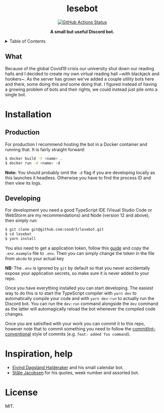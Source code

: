 <h1 align="center">lesebot</h1>

<p align="center">
   <a href="https://github.com/sondr3/lesebot/actions"><img alt="GitHub Actions Status" src="https://github.com/sondr3/lesebot/workflows/pipeline/badge.svg" /></a>
   <br />
</p>

<p align="center">
   <strong>A small but useful Discord bot.</strong>
</p>

<details>
<summary>Table of Contents</summary>
<br />

<!-- markdown-toc start - Don't edit this section. Run M-x markdown-toc-refresh-toc -->

**Table of Contents**

- [Installation](#installation)
  - [Production](#production)
  - [Developing](#developing)
- [Inspiration, help](#inspiration-help)
- [License](#license)

<!-- markdown-toc end -->

</details>

## What

Because of the global Covid19 crisis our university shut down our reading halls
and I decided to create my own virtual reading hall ~with blackjack and
hookers~. As the server has grown we've added a couple utility bots here and
there, some doing this and some doing that. I figured instead of having a
growing problem of bots and their rights, we could instead just pile onto a
single bot.

# Installation

## Production

For production I recommend hosting the bot in a Docker container and running
that. It is fairly straight forward:

```sh
$ docker build -t <name> .
$ docker run -d <name> -d
```

**Note:** You should probably omit the `-d` flag if you are developing locally
as this launches it headless. Otherwise you have to find the process ID and then
view its logs.

## Developing

For development you need a good TypeScript IDE (Visual Studio Code or WebStorm
are my recommendations) and Node (version 12 and above), then simply run:

```sh
$ git clone git@github.com:sondr3/lesebot.git
$ cd lesebot
$ yarn install
```

You also need to get a application token, follow this
[guide](https://discordjs.guide/preparations/setting-up-a-bot-application.html)
and copy the `.env.example` file to `.env`. Then you can simply change the token
in the file from `abcde` to your actual key

**NB:** The `.env` is ignored by `git` by default so that you never accidentally
expose your application secrets, so make sure it is never added to your repo.

Once you have everything installed you can start developing. The easiest way to
do this is to start the TypeScript compiler with `yarn dev` to automatically
compile your code and with `yarn dev:run` to actually run the Discord bot. You
can run the `dev:run` command alongside the `dev` command as the latter will
automagically reload the bot whenever the compiled code changes.

Once you are satisified with your work you can commit it to this repo, however
note that to commit something you need to follow the
[commitlint-conventional](https://github.com/conventional-changelog/commitlint/blob/master/%40commitlint/config-conventional/README.md)
style of commits (e.g. `feat: added foo command`).

# Inspiration, help

- [Eivind Dagsland Halderaker](https://github.com/Eivinddh/Discord-bots) and his small calendar bot.
- [Ståle Jacobsen](https://github.com/stalejacobsen-uib/) for his quotes, week number and assorted bot.

# License

MIT.
